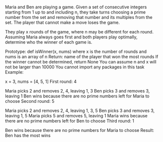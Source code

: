Maria and Ben are playing a game. Given a set of consecutive integers starting from 1 up to and including n, they take turns choosing a prime number from the set and removing that number and its multiples from the set. The player that cannot make a move loses the game.

They play x rounds of the game, where n may be different for each round. Assuming Maria always goes first and both players play optimally, determine who the winner of each game is.

Prototype: def isWinner(x, nums) where x is the number of rounds and nums is an array of n Return: name of the player that won the most rounds If the winner cannot be determined, return None You can assume n and x will not be larger than 10000 You cannot import any packages in this task Example:

x = 3, nums = [4, 5, 1] First round: 4

Maria picks 2 and removes 2, 4, leaving 1, 3 Ben picks 3 and removes 3, leaving 1 Ben wins because there are no prime numbers left for Maria to choose Second round: 5

Maria picks 2 and removes 2, 4, leaving 1, 3, 5 Ben picks 3 and removes 3, leaving 1, 5 Maria picks 5 and removes 5, leaving 1 Maria wins because there are no prime numbers left for Ben to choose Third round: 1

Ben wins because there are no prime numbers for Maria to choose Result: Ben has the most wins
